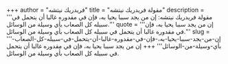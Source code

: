 +++
author = "فريدريك نيتشه"
title = "مقولة فريدريك نيتشه"
description = '''مقولة فريدريك نيتشه: إن من يجد سببا يحيا به، فإن في مقدوره غالبا أن يتحمل في سبيله كل الصعاب بأي وسيلة من الوسائل.'''
quote = '''إن من يجد سببا يحيا به، فإن في مقدوره غالبا أن يتحمل في سبيله كل الصعاب بأي وسيلة من الوسائل.'''
slug = '''إن-من-يجد-سببا-يحيا-به،-فإن-في-مقدوره-غالبا-أن-يتحمل-في-سبيله-كل-الصعاب-بأي-وسيلة-من-الوسائل'''
+++
إن من يجد سببا يحيا به، فإن في مقدوره غالبا أن يتحمل في سبيله كل الصعاب بأي وسيلة من الوسائل.
